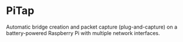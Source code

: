 PiTap
=====

Automatic bridge creation and packet capture (plug-and-capture) on a battery-powered Raspberry Pi with multiple network interfaces.
